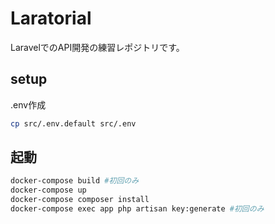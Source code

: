 # Laratorial
LaravelでのAPI開発の練習レポジトリです。

## setup
.env作成
```bash
cp src/.env.default src/.env
```

## 起動
```bash
docker-compose build #初回のみ
docker-compose up
docker-compose composer install
docker-compose exec app php artisan key:generate #初回のみ
```
